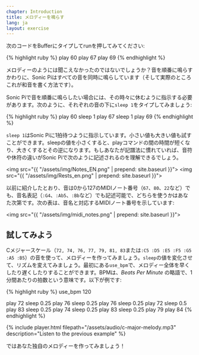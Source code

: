 ```yaml
---
chapter: Introduction
title: メロディーを鳴らす
lang: ja
layout: exercise
---
```


次のコードをBufferにタイプしてrunを押してみてください:

{% highlight ruby %}
play 60
play 67
play 69
{% endhighlight %}

メロディーのようには聞こえなかったのではないでしょうか？音を順番に鳴らすかわりに、Sonic Piはすべての音を同時に鳴らしています（そして実際のところこれが和音を書く方法です）。

Sonic Piで音を順番に鳴らしたい場合には、その時々に休むように指示する必要があります。次のように、それぞれの音の下に`sleep 1`をタイプしてみましょう:

{% highlight ruby %}
play 60
sleep 1
play 67
sleep 1
play 69
{% endhighlight %}

`sleep 1`はSonic Piに1拍待つように指示しています。小さい値も大きい値も試すことができます。sleepの値を小さくすると、playコマンドの間の時間が短くなり、大きくするとその逆になります。もしあなたが記譜法に慣れていれば、音符や休符の違いがSonic Piで次のように記述されるのを理解できるでしょう。

<img src="{{ "/assets/img/Notes_EN.png" | prepend: site.baseurl }}">
<img src="{{ "/assets/img/Rests_en.png" | prepend: site.baseurl }}">

以前に紹介したとおり、音は0から127のMIDIノート番号（`67`、`80`、`22`など）でも、音名表記（`:G4`、`:Ab5`、`:Bb`など）でも記述可能で、どちらを使うかはあなた次第です。次の表は、音名と対応するMIDIノート番号を示しています:

<img src="{{ "/assets/img/midi_notes.png" | prepend: site.baseurl }}">

## 試してみよう

Cメジャースケール（`72, 74, 76, 77, 79, 81, 83`または`:C5 :D5 :E5 :F5 :G5 :A5 :B5`）の音を使って、メロディーを作ってみましょう。`sleep`の値を変化させて、リズムを変えてみましょう。最初にある`use_bpm`で、メロディー全体を早くしたり遅くしたりすることができます。BPMは、_Beats Per Minute_ の略語で、1分間あたりの拍数という意味です。以下が例です:

{% highlight ruby %}
use_bpm 120

play 72
sleep 0.25
play 76
sleep 0.25
play 76
sleep 0.25
play 72
sleep 0.5
play 83
sleep 0.25
play 74
sleep 0.25
play 83
sleep 0.25
play 79
play 84
{% endhighlight %}

{% include player.html filepath="/assets/audio/c-major-melody.mp3" description="Listen to the previous example" %}

ではあなた独自のメロディーを作ってみましょう！
